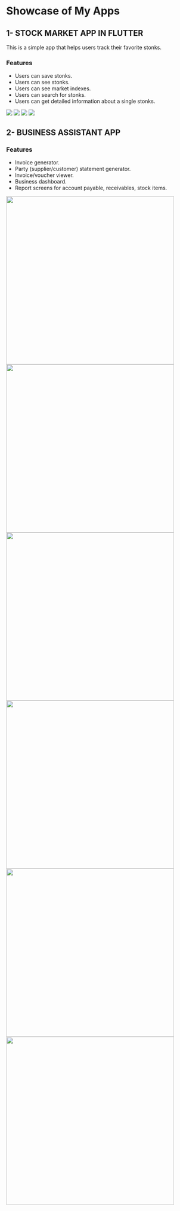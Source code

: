 # Showcase of My Apps
## 1- STOCK MARKET APP IN FLUTTER
This is a simple app that helps users track their favorite stonks.

### Features
* Users can save stonks.
* Users can see stonks.
* Users can see market indexes.
* Users can search for stonks.
* Users can get detailed information about a single stonks.
<p float="left">
  <img src="images/app1/one.png"/>
  <img src="images/app1/p1.png" /> 
  <img src="images/app1/p2.png" />
  <img src="images/app1/new.png" />
</p>

## 2- BUSINESS ASSISTANT APP
### Features
* Invoice generator.
* Party (supplier/customer) statement generator.
* Invoice/voucher viewer.
* Business dashboard.
* Report screens for account payable, receivables, stock items.
<p float="center">
  <img src="images/app2/p1.png" width=450/>
  <img src="images/app2/p2.png" width=450/> 
  <img src="images/app2/p3.png" width=450/>
  <img src="images/app2/p4.png" width=450/>
  <img src="images/app2/p5.png" width=450/>
  <img src="images/app2/p6.png" width=450/>
</p>
